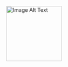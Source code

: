 <div>
  <img src="https://github.com/mamoonbgc036/Laravel_Vue_Ecom/blob/main/screencapture-127-0-0-1-8000-2023-09-13-06_32_43.png?raw=true" alt="Image Alt Text" style="height: 150px; overflow: hidden;">
</div>

